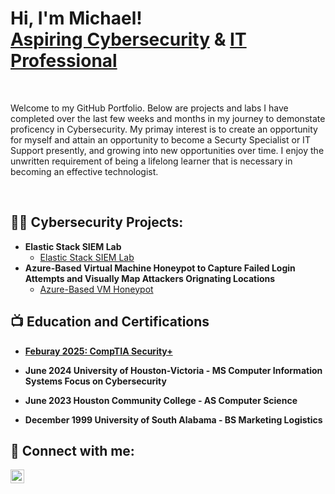 <h1>Hi, I'm Michael! <br/><a href="https://github.com/Mandrews267">Aspiring Cybersecurity</a> & <a href="https://www.linkedin.com/in/michael-andrews-119622123">IT Professional</a></h1>

<br>
<p>Welcome to my GitHub Portfolio.  Below are projects and labs I have completed over the last few weeks and months in my journey to demonstate proficency in Cybersecurity.  My primay interest is to create an opportunity for myself and attain an opportunity to become a Securty Specialist or IT Support presently, and growing into new opportunities over time.  I enjoy the unwritten requirement of being a lifelong learner that is necessary in becoming an effective technologist.</p>
<br>
<h2>👨‍💻 Cybersecurity Projects:</h2>

- <b>Elastic Stack SIEM Lab</b>
  - [Elastic Stack SIEM Lab](https://github.com/Mandrews267/ElasticSIEMLab)
- <b>Azure-Based Virtual Machine Honeypot to Capture Failed Login Attempts and Visually Map Attackers Orignating Locations</b>
  - [Azure-Based VM Honeypot](https://github.com/Mandrews267/Cloud-Honeypot)
<!-- - <b>Active Directory Home Lab Using Virtual Box</b> -->
<!--  - [Active Directory Home Lab]<!-- add link to project material in Github -->


<!-- - <b>Static Web Page Design (HTML, CSS)</b> -->
<!-- - [Multi-page Static Web Site Design](https://github.com/joshmadakor1/4chan-Image-Analysis-Middleware-C964) -->
<!--<b>PowerShell</b> -->
<!--   - [Windows EventLog: Failed RDP Logins Source IP to full GeoData Conversion](https://github.com/joshmadakor1/Sentinel-Lab) -->
<!--   - [JWipe (Disk Wiping Utility)](https://github.com/joshmadakor1/Jwipe.PowerShell) -->
<!--   - [Active Directory Bulk User Creation](https://github.com/joshmadakor1/AD_PS) -->
<!--   - [FIM (File Integrity Monitor)](https://github.com/joshmadakor1/PowerShell-Integrity-FIM) -->
<!-- - <b>C# (.NET Desktop Applications)</b> -->
<!--   - [Ransomware Proof of Concept (Encrypter)](https://github.com/joshmadakor1/EncrypterPOC) -->
<!--   - [Ransomware Proof of Concept (Decrypter)](https://github.com/joshmadakor1/DecrypterPOC) -->
<!--   - [Keylogger with Email Capability](https://github.com/joshmadakor1/Key-Logger-With-Email) -->
<!-- - <b>Python</b> -->
<!--   - [Package Delivery Application (Datastructures and Algorithms Demo)](https://github.com/joshmadakor1/Package-Delivery-Pathfinding-Algorithm) -->

<h2>📺 Education and Certifications</h2>

- <a href="https://www.credly.com/badges/e76264d7-4d3e-45c0-b816-bcbc5a8a2780/public_url"><b>Feburay 2025: CompTIA Security+</b></a>
- <b>June 2024 University of Houston-Victoria - MS Computer Information Systems Focus on Cybersecurity</b>
- <b>June 2023 Houston Community College - AS Computer Science</b>
- <b>December 1999 University of South Alabama - BS Marketing Logistics</b>

 


  <!-- <div style="display: inline-block; position: relative;"> -->
  <!--  <img src="" alt="CompTIA Logo" height="100" width"100"><sup>&trade;</sup></p> -->
  
  <!-- <o Cybersecurity Starting From Zero](https://www.youtube.com/watch?v=a83ASGn_V_s) -->
<!-- - [A Day in the Life of a Cybersecurity Anayst](https://www.youtube.com/watch?v=uHy3oM7NnoU) -->
<!-- - [How to Create a KeyLogger (C#)](https://www.youtube.com/watch?v=N-L9hklSlNk) -->
<!-- - [Ransomware Demonstration (C#)](https://www.youtube.com/watch?v=OfvdQeh79s0) -->
<!-- - [Is WGU Legit?](https://www.youtube.com/watch?v=E2MwRWxDBkA) -->

<h2> 🤳 Connect with me:</h2>


[<img align="left" alt="MichaelAndrews | LinkedIn" width="22px" src="https://cdn.jsdelivr.net/npm/simple-icons@v3/icons/linkedin.svg" />][linkedin]

[linkedin]: https://www.linkedin.com/in/michael-andrews-119622123
<!--
**joshmadakor1/joshmadakor1** is a ✨ _special_ ✨ repository because its `README.md` (this file) appears on your GitHub profile.

Here are some ideas to get you started:

- 🔭 I’m currently working on ...
- 🌱 I’m currently learning ...
- 👯 I’m looking to collaborate on ...
- 🤔 I’m looking for help with ...
- 💬 Ask me about ...
- 📫 How to reach me: ...
- 😄 Pronouns: ...
- ⚡ Fun fact: ...
-->
